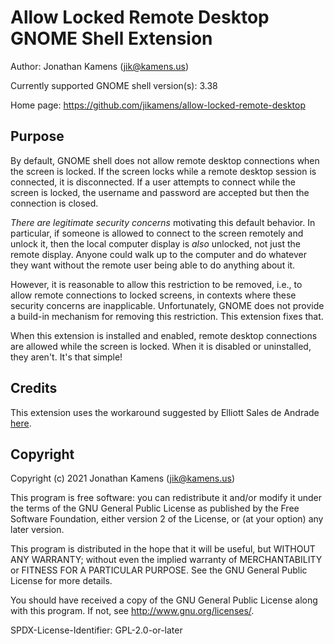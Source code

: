 Allow Locked Remote Desktop GNOME Shell Extension
=================================================

Author: Jonathan Kamens (<jik@kamens.us>)

Currently supported GNOME shell version(s): 3.38

Home page: https://github.com/jikamens/allow-locked-remote-desktop

Purpose
-------

By default, GNOME shell does not allow remote desktop connections when
the screen is locked. If the screen locks while a remote desktop
session is connected, it is disconnected. If a user attempts to
connect while the screen is locked, the username and password are
accepted but then the connection is closed.

*There are legitimate security concerns* motivating this default
behavior. In particular, if someone is allowed to connect to the
screen remotely and unlock it, then the local computer display is
_also_ unlocked, not just the remote display. Anyone could walk up to
the computer and do whatever they want without the remote user being
able to do anything about it.

However, it is reasonable to allow this restriction to be removed,
i.e., to allow remote connections to locked screens, in contexts where
these security concerns are inapplicable. Unfortunately, GNOME does
not provide a build-in mechanism for removing this restriction. This
extension fixes that.

When this extension is installed and enabled, remote desktop
connections are allowed while the screen is locked. When it is
disabled or uninstalled, they aren't. It's that simple!

Credits
-------
This extension uses the workaround suggested by Elliott Sales de
Andrade [here][1].

[1]: https://gitlab.gnome.org/GNOME/gnome-shell/-/issues/3212#note_992252

Copyright
---------

Copyright (c) 2021 Jonathan Kamens (<jik@kamens.us>)

This program is free software: you can redistribute it and/or modify
it under the terms of the GNU General Public License as published by
the Free Software Foundation, either version 2 of the License, or (at
your option) any later version.

This program is distributed in the hope that it will be useful, but
WITHOUT ANY WARRANTY; without even the implied warranty of
MERCHANTABILITY or FITNESS FOR A PARTICULAR PURPOSE. See the GNU
General Public License for more details.

You should have received a copy of the GNU General Public License
along with this program. If not, see <http://www.gnu.org/licenses/>.

SPDX-License-Identifier: GPL-2.0-or-later
